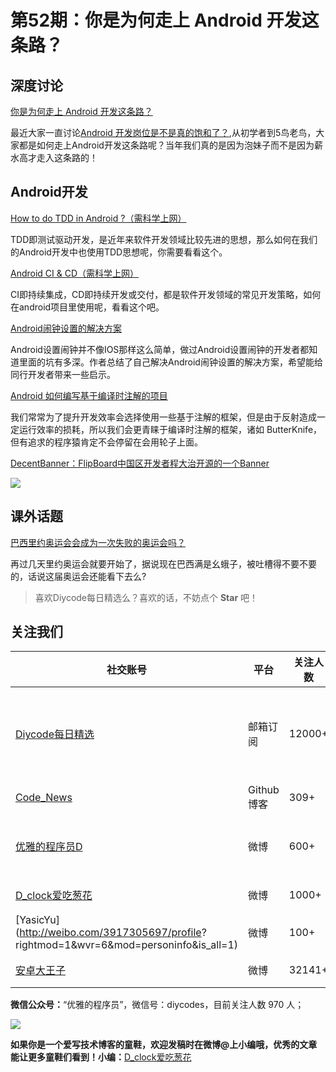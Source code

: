 # 第52期：你是为何走上 Android 开发这条路？

## 深度讨论

[你是为何走上 Android 开发这条路？](http://www.diycode.cc/topics/210)

最近大家一直讨论[Android 开发岗位是不是真的饱和了？](http://www.diycode.cc/topics/209),从初学者到5鸟老鸟，大家都是如何走上Android开发这条路呢？当年我们真的是因为泡妹子而不是因为薪水高才走入这条路的！

## Android开发

[How to do TDD in Android ?（需科学上网）](https://medium.com/@nileshjarad/how-to-do-tdd-in-android-90f013d91d7f#.8ox9mnwf7)

TDD即测试驱动开发，是近年来软件开发领域比较先进的思想，那么如何在我们的Android开发中也使用TDD思想呢，你需要看看这个。

[Android CI & CD（需科学上网）](https://medium.com/@maheshwar.ligade/android-ci-cd-38f8cfc7e5b9#.wpy23eimq)

CI即持续集成，CD即持续开发或交付，都是软件开发领域的常见开发策略，如何在android项目里使用呢，看看这个吧。

[Android闹钟设置的解决方案](http://www.jianshu.com/p/1f919c6eeff6)

Android设置闹钟并不像IOS那样这么简单，做过Android设置闹钟的开发者都知道里面的坑有多深。作者总结了自己解决Android闹钟设置的解决方案，希望能给同行开发者带来一些启示。

[Android 如何编写基于编译时注解的项目](http://blog.csdn.net/lmj623565791/article/details/51931859)

我们常常为了提升开发效率会选择使用一些基于注解的框架，但是由于反射造成一定运行效率的损耗，所以我们会更青睐于编译时注解的框架，诸如 ButterKnife，但有追求的程序猿肯定不会停留在会用轮子上面。

[DecentBanner：FlipBoard中国区开发者程大治开源的一个Banner](https://github.com/chengdazhi/DecentBanner)

![](https://github.com/chengdazhi/DecentBanner/raw/master/images/decent_sample.gif)

## 课外话题

[巴西里约奥运会会成为一次失败的奥运会吗？](https://www.zhihu.com/question/42012299)

再过几天里约奥运会就要开始了，据说现在巴西满是幺蛾子，被吐槽得不要不要的，话说这届奥运会还能看下去么?

> 喜欢Diycode每日精选么？喜欢的话，不妨点个 **Star** 吧！

## 关注我们

| 社交账号  |  平台  | 关注人数 | 说明 |
| -------- | -------- | -------- | -------- |
| [Diycode每日精选](http://list.qq.com/cgi-bin/qf_invite?id=d469993d2c888e971c0fbb2309c4d84256968386b126b967)|   邮箱订阅  | 12000+ | 每日分享一次Android、iOS、Swfit技术干货  |
| [Code_News](https://github.com/DiyCodes/code_news) |    Github博客  |309+ | 每日邮件推送列表  |
| [优雅的程序员D](http://weibo.com/u/5891258264) |   微博  | 600+ | 官方微博，每日分享开源信息  |
| [D_clock爱吃葱花](http://weibo.com/u/2480694892)  |   微博  | 1000+ | 日报发起人  |
|[YasicYu](http://weibo.com/3917305697/profile? rightmod=1&wvr=6&mod=personinfo&is_all=1)  |   微博  | 100+ | 日报发起人  |
|[安卓大王子](http://weibo.com/apkbus/)   |   微博  | 32141+ | 日报发起人  |



**微信公众号：**“优雅的程序员”，微信号：diycodes，目前关注人数 970 人；

![](http://upload-images.jianshu.io/upload_images/1846413-b42abfa70f909099.jpg?imageMogr2/auto-orient/strip%7CimageView2/2/w/1240)

**如果你是一个爱写技术博客的童鞋，欢迎发稿时在微博@上小编哦，优秀的文章能让更多童鞋们看到！小编：**[D_clock爱吃葱花](http://weibo.com/2480694892/profile?rightmod=1&wvr=6&mod=personinfo&is_all=1)
